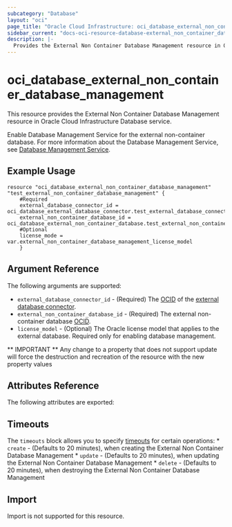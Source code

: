 ```yaml
---
subcategory: "Database"
layout: "oci"
page_title: "Oracle Cloud Infrastructure: oci_database_external_non_container_database_management"
sidebar_current: "docs-oci-resource-database-external_non_container_database_management"
description: |-
  Provides the External Non Container Database Management resource in Oracle Cloud Infrastructure Database service
---
```


# oci_database_external_non_container_database_management
This resource provides the External Non Container Database Management resource in Oracle Cloud Infrastructure Database service.

Enable Database Management Service for the external non-container database.
For more information about the Database Management Service, see
[Database Management Service](https://docs.cloud.oracle.com/iaas/Content/ExternalDatabase/Concepts/databasemanagementservice.htm).


## Example Usage

```hcl
resource "oci_database_external_non_container_database_management" "test_external_non_container_database_management" {
	#Required
	external_database_connector_id = oci_database_external_database_connector.test_external_database_connector.id
	external_non_container_database_id = oci_database_external_non_container_database.test_external_non_container_database.id
	#Optional
    license_mode = var.external_non_container_database_management_license_model
    }
```

## Argument Reference

The following arguments are supported:

* `external_database_connector_id` - (Required) The [OCID](https://docs.cloud.oracle.com/iaas/Content/General/Concepts/identifiers.htm) of the [external database connector](https://docs.cloud.oracle.com/iaas/api/#/en/database/latest/datatypes/CreateExternalDatabaseConnectorDetails). 
* `external_non_container_database_id` - (Required) The external non-container database [OCID](https://docs.cloud.oracle.com/iaas/Content/General/Concepts/identifiers.htm).
* `license_model` - (Optional) The Oracle license model that applies to the external database. Required only for enabling database management.

** IMPORTANT **
Any change to a property that does not support update will force the destruction and recreation of the resource with the new property values

## Attributes Reference

The following attributes are exported:


## Timeouts

The `timeouts` block allows you to specify [timeouts](https://registry.terraform.io/providers/oracle/oci/latest/docs/guides/changing_timeouts) for certain operations:
	* `create` - (Defaults to 20 minutes), when creating the External Non Container Database Management
	* `update` - (Defaults to 20 minutes), when updating the External Non Container Database Management
	* `delete` - (Defaults to 20 minutes), when destroying the External Non Container Database Management


## Import

Import is not supported for this resource.

